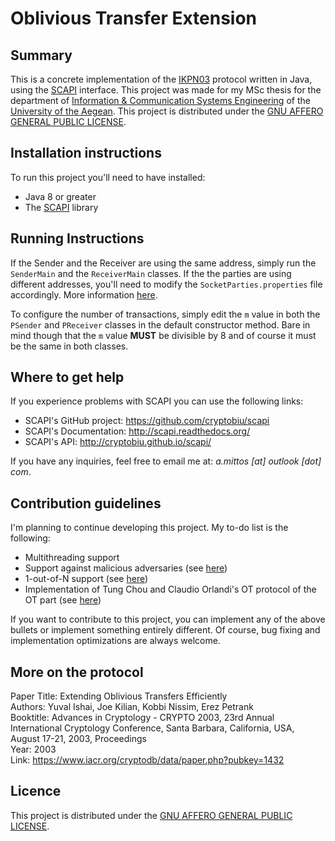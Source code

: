 # Oblivious Transfer Extension

## Summary

This is a concrete implementation of the [IKPN03](https://www.iacr.org/cryptodb/data/paper.php?pubkey=1432) protocol written in Java, using the [SCAPI](http://scapi.readthedocs.org/en/latest/intro.html) interface. 
This project was made for my MSc thesis for the department of [Information & Communication Systems Engineering](http://msc.icsd.aegean.gr/) of the [University of the Aegean](http://www.aegean.gr/).
This project is distributed under the [GNU AFFERO GENERAL PUBLIC LICENSE](http://www.gnu.org/licenses/agpl-3.0.txt). 

## Installation instructions 

To run this project you'll need to have installed: 

* Java 8 or greater
* The [SCAPI](http://scapi.readthedocs.org/en/latest/install.html) library

## Running Instructions

If the Sender and the Receiver are using the same address, simply run the `SenderMain` and the `ReceiverMain` classes. If the the parties are using different addresses, you'll need to modify the `SocketParties.properties` file accordingly. More information [here](http://scapi.readthedocs.org/en/latest/communication.html#setting-up-communication). 

To configure the number of transactions, simply edit the `m` value in both the `PSender` and `PReceiver` classes in the default constructor method. Bare in mind though that the `m` value **MUST** be divisible by 8 and of course it must be the same in both classes. 

## Where to get help

If you experience problems with SCAPI you can use the following links: 

* SCAPI's GitHub project: https://github.com/cryptobiu/scapi
* SCAPI's Documentation: http://scapi.readthedocs.org/
* SCAPI's API: http://cryptobiu.github.io/scapi/

If you have any inquiries, feel free to email me at: *a.mittos [at] outlook [dot] com*. 

## Contribution guidelines

I'm planning to continue developing this project. My to-do list is the following: 

* Multithreading support
* Support against malicious adversaries (see [here](https://eprint.iacr.org/2015/061))
* 1-out-of-N support (see [here](https://eprint.iacr.org/2013/491))
* Implementation of Tung Chou and Claudio Orlandi's OT protocol of the OT part (see [here](https://eprint.iacr.org/2015/267)) 

If you want to contribute to this project, you can implement any of the above bullets or implement something entirely different. Of course, bug fixing and implementation optimizations are always welcome.

## More on the protocol

Paper Title: Extending Oblivious Transfers Efficiently<br>
Authors: Yuval Ishai, Joe Kilian, Kobbi Nissim, Erez Petrank<br>
Booktitle: Advances in Cryptology - CRYPTO 2003, 23rd Annual International Cryptology Conference, Santa Barbara, California, USA, August 17-21, 2003, Proceedings<br>
Year: 2003<br>
Link: https://www.iacr.org/cryptodb/data/paper.php?pubkey=1432

## Licence 

This project is distributed under the [GNU AFFERO GENERAL PUBLIC LICENSE](http://www.gnu.org/licenses/agpl-3.0.txt). 
